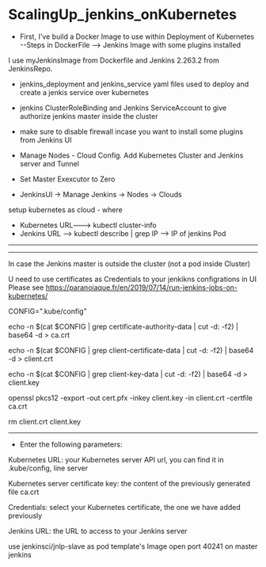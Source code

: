 # ScalingUp_jenkins_onKubernetes

* First, I've build a Docker Image to use within Deployment of Kubernetes
--Steps in DockerFile --> Jenkins Image with some plugins installed 

I use myJenkinsImage from Dockerfile and Jenkins 2.263.2 from JenkinsRepo. 

* jenkins_deployment and jenkins_service yaml files used to deploy and create a jenkis service over kubernetes

* jenkins ClusterRoleBinding and Jenkins ServiceAccount to give authorize jenkins master inside the cluster

* make sure to disable firewall incase you want to install some plugins from Jenkins UI

* Manage Nodes - Cloud Config. 
  Add Kubernetes Cluster and Jenkins server and Tunnel


* Set Master Exexcutor to Zero

* JenkinsUI -> Manage Jenkins -> Nodes -> Clouds 

setup kubernetes as cloud - where
 * Kubernetes URL---> kubectl cluster-info 
 * Jenkins URL --> kubectl describe <JenkinsPod> | grep IP  --> IP of jenkins Pod





-------------------------------------
-----------------------------------



In case the Jenkins master is outside the cluster (not a pod inside Cluster)



U need to use certificates as Credentials to your jenkikns configrations in UI
Please see https://paranoiaque.fr/en/2019/07/14/run-jenkins-jobs-on-kubernetes/




CONFIG=".kube/config"

echo -n $(cat $CONFIG | grep certificate-authority-data | cut -d: -f2) | base64 -d > ca.crt

echo -n $(cat $CONFIG | grep client-certificate-data | cut -d: -f2) | base64 -d > client.crt

echo -n $(cat $CONFIG | grep client-key-data | cut -d: -f2) | base64 -d > client.key

openssl pkcs12 -export -out cert.pfx -inkey client.key -in client.crt -certfile ca.crt


rm client.crt client.key

-----------------
* Enter the following parameters:

Kubernetes URL: your Kubernetes server API url, you can find it in .kube/config, line server

Kubernetes server certificate key: the content of the previously generated file ca.crt

Credentials: select your Kubernetes certificate, the one we have added previously

Jenkins URL: the URL to access to your Jenkins server


use jenkinsci/jnlp-slave as pod template's Image
open port 40241 on master jenkins
